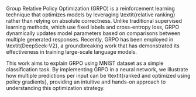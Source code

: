 Group Relative Policy Optimization (GRPO) is a reinforcement learning technique that optimizes models by leveraging \textit{relative ranking} rather than relying on absolute correctness. Unlike traditional supervised learning methods, which use fixed labels and cross-entropy loss, GRPO dynamically updates model parameters based on comparisons between multiple generated responses. Recently, GRPO has been employed in \textit{DeepSeek-V2}, a groundbreaking work that has demonstrated its effectiveness in training large-scale language models. 

This work aims to explain GRPO using MNIST dataset as a simple classification task. By implementing GRPO in a neural network, we illustrate how multiple predictions per input can be \textit{ranked and optimized using policy gradients}, providing an intuitive and hands-on approach to understanding this optimization strategy. 
